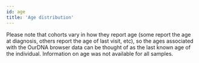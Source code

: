 ```yaml
---
id: age
title: 'Age distribution'
---
```


Please note that cohorts vary in how they report age (some report the age at diagnosis, others report the age of last visit, etc), so the ages associated with the OurDNA browser data can be thought of as the last known age of the individual. Information on age was not available for all samples.
